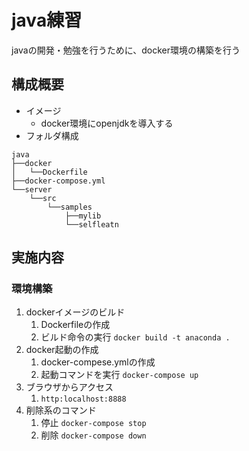 # java練習

javaの開発・勉強を行うために、docker環境の構築を行う

## 構成概要

- イメージ
  - docker環境にopenjdkを導入する
- フォルダ構成

``` dir
java
├──docker
│   └──Dockerfile
├──docker-compose.yml
└──server
    └──src
        └──samples
            ├──mylib
            └──selfleatn
```

## 実施内容

### 環境構築

1. dockerイメージのビルド
   1. Dockerfileの作成
   2. ビルド命令の実行
        `docker build -t anaconda .`
2. docker起動の作成
   1. docker-compese.ymlの作成
   2. 起動コマンドを実行
        `docker-compose up`
3. ブラウザからアクセス
   1. `http:localhost:8888`
4. 削除系のコマンド
   1. 停止
        `docker-compose stop`
   2. 削除
        `docker-compose down`
